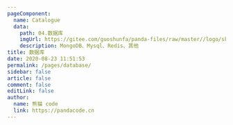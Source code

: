 ```yaml
---
pageComponent: 
  name: Catalogue
  data: 
    path: 04.数据库
    imgUrl: https://gitee.com/guoshunfa/panda-files/raw/master//logo/skill_logo/202109101827239.png
    description: MongoDB、Mysql、Redis、其他
title: 数据库
date: 2020-08-23 11:51:53
permalink: /pages/database/
sidebar: false
article: false
comment: false
editLink: false
author: 
  name: 熊猫 code
  link: https://pandacode.cn
---
```


